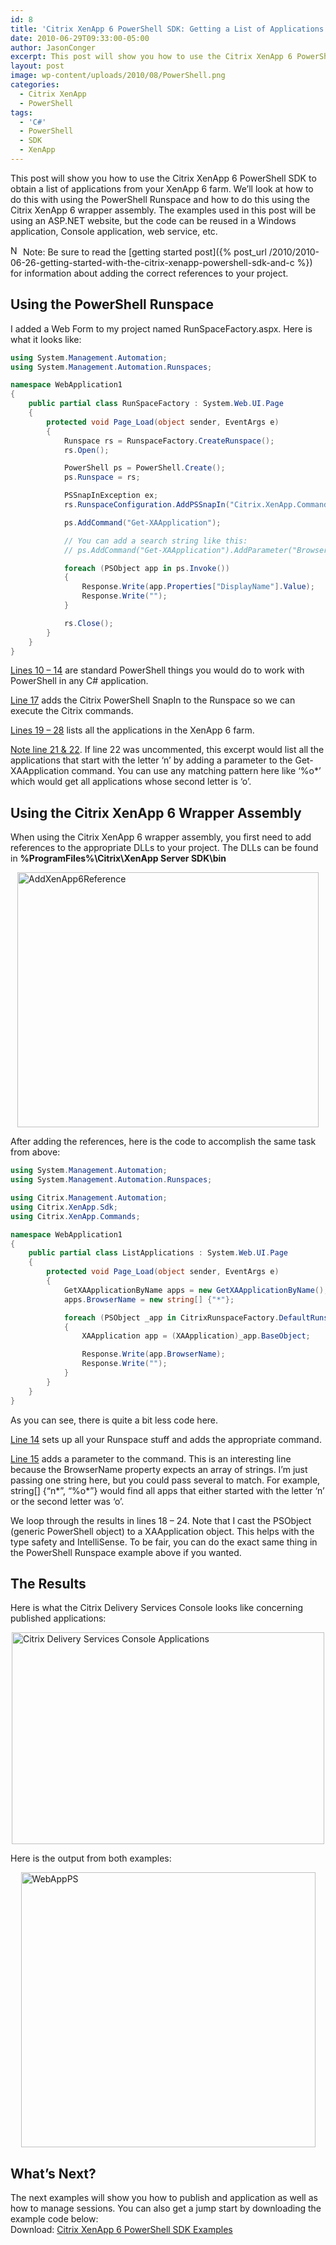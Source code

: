 ```yaml
---
id: 8
title: 'Citrix XenApp 6 PowerShell SDK: Getting a List of Applications with C#'
date: 2010-06-29T09:33:00-05:00
author: JasonConger
excerpt: This post will show you how to use the Citrix XenApp 6 PowerShell SDK to obtain a list of applications from your XenApp 6 farm.  We'll look at how to do this with using the PowerShell Runspace and how to do this using the Citrix XenApp 6 wrapper assembly.
layout: post
image: wp-content/uploads/2010/08/PowerShell.png
categories:
  - Citrix XenApp
  - PowerShell
tags:
  - 'C#'
  - PowerShell
  - SDK
  - XenApp
---
```

This post will show you how to use the Citrix XenApp 6 PowerShell SDK to obtain a list of applications from your XenApp 6 farm.  We’ll look at how to do this with using the PowerShell Runspace and how to do this using the Citrix XenApp 6 wrapper assembly.  The examples used in this post will be using an ASP.NET website, but the code can be reused in a Windows application, Console application, web service, etc.

<img style="display: inline; margin-left: 0px; margin-right: 0px; border-width: 0px;" title="Note" src="http://www.jasonconger.com/images/articleImages/Note.png" border="0" alt="Note" width="16" height="16" /> Note: Be sure to read the [getting started post]({% post_url /2010/2010-06-26-getting-started-with-the-citrix-xenapp-powershell-sdk-and-c %}) for information about adding the correct references to your project.
<h2>Using the PowerShell Runspace</h2>
I added a Web Form to my project named RunSpaceFactory.aspx.  Here is what it looks like:

~~~c#
using System.Management.Automation;
using System.Management.Automation.Runspaces;

namespace WebApplication1
{
    public partial class RunSpaceFactory : System.Web.UI.Page
    {
        protected void Page_Load(object sender, EventArgs e)
        {
            Runspace rs = RunspaceFactory.CreateRunspace();
            rs.Open();

            PowerShell ps = PowerShell.Create();
            ps.Runspace = rs;

            PSSnapInException ex;
            rs.RunspaceConfiguration.AddPSSnapIn("Citrix.XenApp.Commands", out ex);

            ps.AddCommand("Get-XAApplication");

            // You can add a search string like this:
            // ps.AddCommand("Get-XAApplication").AddParameter("BrowserName", "n*");

            foreach (PSObject app in ps.Invoke())
            {
                Response.Write(app.Properties["DisplayName"].Value);
                Response.Write("");
            }

            rs.Close();
        }
    }
}
~~~

<span style="text-decoration: underline;">Lines 10 – 14</span> are standard PowerShell things you would do to work with PowerShell in any C# application.

<span style="text-decoration: underline;">Line 17</span> adds the Citrix PowerShell SnapIn to the Runspace so we can execute the Citrix commands.

<span style="text-decoration: underline;">Lines 19 – 28</span> lists all the applications in the XenApp 6 farm.

<span style="text-decoration: underline;">Note line 21 &amp; 22</span>. If line 22 was uncommented, this excerpt would list all the applications that start with the letter ‘n’ by adding a parameter to the Get-XAApplication command.  You can use any matching pattern here like ‘%o*’ which would get all applications whose second letter is ‘o’.
<h2>Using the Citrix XenApp 6 Wrapper Assembly</h2>
When using the Citrix XenApp 6 wrapper assembly, you first need to add references to the appropriate DLLs to your project.  The DLLs can be found in <strong>%ProgramFiles%\Citrix\XenApp Server SDK\bin</strong>

<a href="http://www.jasonconger.com/images/articleImages/AddXenApp6Reference.png" target="_blank"><img style="display: block; float: none; margin-left: auto; margin-right: auto; border-width: 0px;" title="AddXenApp6Reference" src="http://www.jasonconger.com/images/articleImages/AddXenApp6Reference_thumb.png" border="0" alt="AddXenApp6Reference" width="482" height="408" /></a>

After adding the references, here is the code to accomplish the same task from above:

~~~c#
using System.Management.Automation;
using System.Management.Automation.Runspaces;

using Citrix.Management.Automation;
using Citrix.XenApp.Sdk;
using Citrix.XenApp.Commands;

namespace WebApplication1
{
    public partial class ListApplications : System.Web.UI.Page
    {
        protected void Page_Load(object sender, EventArgs e)
        {
            GetXAApplicationByName apps = new GetXAApplicationByName();
            apps.BrowserName = new string[] {"*"};

            foreach (PSObject _app in CitrixRunspaceFactory.DefaultRunspace.ExecuteCommand(apps))
            {
                XAApplication app = (XAApplication)_app.BaseObject;

                Response.Write(app.BrowserName);
                Response.Write("");
            }
        }
    }
}
~~~

As you can see, there is quite a bit less code here.

<span style="text-decoration: underline;">Line 14</span> sets up all your Runspace stuff and adds the appropriate command.

<span style="text-decoration: underline;">Line 15</span> adds a parameter to the command.  This is an interesting line because the BrowserName property expects an array of strings.  I’m just passing one string here, but you could pass several to match.  For example, string[] {“n*”, “%o*”} would find all apps that either started with the letter ‘n’ or the second letter was ‘o’.

We loop through the results in lines 18 – 24.  Note that I cast the PSObject (generic PowerShell object) to a XAApplication object.  This helps with the type safety and IntelliSense.  To be fair, you can do the exact same thing in the PowerShell Runspace example above if you wanted.
<h2>The Results</h2>
Here is what the Citrix Delivery Services Console looks like concerning published applications:

<a href="http://www.jasonconger.com/images/articleImages/CDSCApps_1.png" target="_blank"><img style="display: block; float: none; margin-left: auto; margin-right: auto; border-width: 0px;" title="Citrix Delivery Services Console Applications" src="http://www.jasonconger.com/images/articleImages/CDSCApps_thumb_1.png" border="0" alt="Citrix Delivery Services Console Applications" width="500" height="339" /></a>

Here is the output from both examples:

<a href="http://www.jasonconger.com/images/articleImages/WebAppPS.png" target="_blank"><img style="display: block; float: none; margin-left: auto; margin-right: auto; border: 0px;" title="WebAppPS" src="http://www.jasonconger.com/images/articleImages/WebAppPS_thumb.png" border="0" alt="WebAppPS" width="471" height="440" /></a>
<h2>What’s Next?</h2>
The next examples will show you how to publish and application as well as how to manage sessions.  You can also get a jump start by downloading the example code below:
<div class="download">Download: <a href="http://www.jasonconger.com/downloads/XenApp6SDK/JasonConger.com_XenApp6SDK_Samples.zip">Citrix XenApp 6 PowerShell SDK Examples</a></div>
